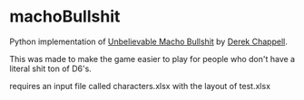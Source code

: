 # machoBullshit
Python implementation of [Unbelievable Macho Bullshit](http://www.drivethrurpg.com/product/146752/Unbelievable-Macho-Bullshit) by [Derek Chappell](https://www.patreon.com/opensketch).

This was made to make the game easier to play for people who don't have a literal shit ton of D6's.

requires an input file called characters.xlsx with the layout of test.xlsx
